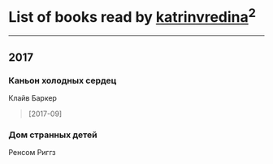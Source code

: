 # List of books read by [katrinvredina](http://vk.com/id2336755)<sup>2</sup>
---

## 2017

### Каньон холодных сердец
Клайв Баркер
> [2017-09] 


### Дом странных детей
Ренсом Риггз



